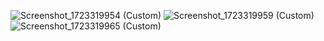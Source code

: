 ![Screenshot_1723319954 (Custom)](https://github.com/user-attachments/assets/a1a70725-972c-4063-9219-de8ddf0607d3)
![Screenshot_1723319959 (Custom)](https://github.com/user-attachments/assets/12ad7666-03ea-456a-b7c2-d48bf32324e3)
![Screenshot_1723319965 (Custom)](https://github.com/user-attachments/assets/0d5baa64-052c-43d8-b136-e4740b4ec7a0)
